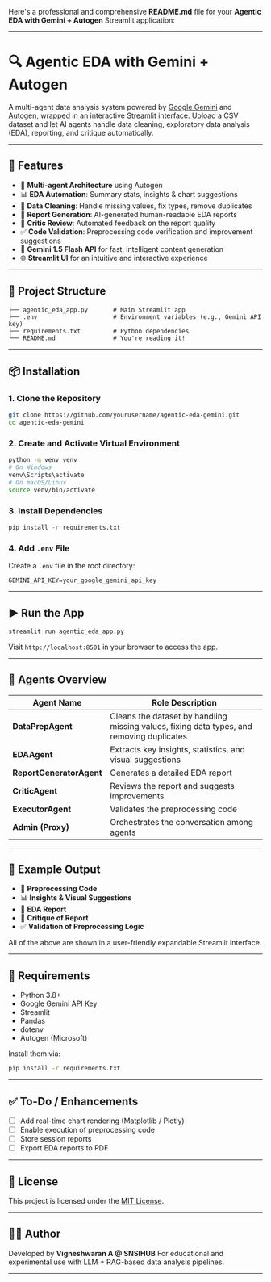 Here's a professional and comprehensive **README.md** file for your **Agentic EDA with Gemini + Autogen** Streamlit application:

---

# 🔍 Agentic EDA with Gemini + Autogen

A multi-agent data analysis system powered by [Google Gemini](https://ai.google) and [Autogen](https://github.com/microsoft/autogen), wrapped in an interactive [Streamlit](https://streamlit.io) interface. Upload a CSV dataset and let AI agents handle data cleaning, exploratory data analysis (EDA), reporting, and critique automatically.

---

## 🚀 Features

* 🤖 **Multi-agent Architecture** using Autogen
* 📊 **EDA Automation**: Summary stats, insights & chart suggestions
* 🧹 **Data Cleaning**: Handle missing values, fix types, remove duplicates
* 📄 **Report Generation**: AI-generated human-readable EDA reports
* 🧐 **Critic Review**: Automated feedback on the report quality
* ✅ **Code Validation**: Preprocessing code verification and improvement suggestions
* 🧠 **Gemini 1.5 Flash API** for fast, intelligent content generation
* 🌐 **Streamlit UI** for an intuitive and interactive experience

---

## 📁 Project Structure

```
├── agentic_eda_app.py       # Main Streamlit app
├── .env                     # Environment variables (e.g., Gemini API key)
├── requirements.txt         # Python dependencies
└── README.md                # You're reading it!
```

---

## 📦 Installation

### 1. Clone the Repository

```bash
git clone https://github.com/yourusername/agentic-eda-gemini.git
cd agentic-eda-gemini
```

### 2. Create and Activate Virtual Environment

```bash
python -m venv venv
# On Windows
venv\Scripts\activate
# On macOS/Linux
source venv/bin/activate
```

### 3. Install Dependencies

```bash
pip install -r requirements.txt
```

### 4. Add `.env` File

Create a `.env` file in the root directory:

```env
GEMINI_API_KEY=your_google_gemini_api_key
```

---

## ▶️ Run the App

```bash
streamlit run agentic_eda_app.py
```

Visit `http://localhost:8501` in your browser to access the app.

---

## 🤖 Agents Overview

| Agent Name               | Role Description                                                                          |
| ------------------------ | ----------------------------------------------------------------------------------------- |
| **DataPrepAgent**        | Cleans the dataset by handling missing values, fixing data types, and removing duplicates |
| **EDAAgent**             | Extracts key insights, statistics, and visual suggestions                                 |
| **ReportGeneratorAgent** | Generates a detailed EDA report                                                           |
| **CriticAgent**          | Reviews the report and suggests improvements                                              |
| **ExecutorAgent**        | Validates the preprocessing code                                                          |
| **Admin (Proxy)**        | Orchestrates the conversation among agents                                                |

---

## 📝 Example Output

* 🧹 **Preprocessing Code**
* 📊 **Insights & Visual Suggestions**
* 📄 **EDA Report**
* 🧐 **Critique of Report**
* ✅ **Validation of Preprocessing Logic**

All of the above are shown in a user-friendly expandable Streamlit interface.

---

## 📌 Requirements

* Python 3.8+
* Google Gemini API Key
* Streamlit
* Pandas
* dotenv
* Autogen (Microsoft)

Install them via:

```bash
pip install -r requirements.txt
```

---

## ✅ To-Do / Enhancements

* [ ] Add real-time chart rendering (Matplotlib / Plotly)
* [ ] Enable execution of preprocessing code
* [ ] Store session reports
* [ ] Export EDA reports to PDF

---

## 📃 License

This project is licensed under the [MIT License](LICENSE).

---

## 🙋‍♂️ Author

Developed by **Vigneshwaran A @ SNSIHUB**
For educational and experimental use with LLM + RAG-based data analysis pipelines.

---
